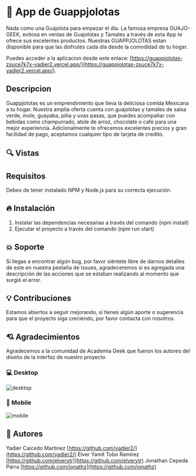 
# 💎 App de Guappjolotas

Nada como una Guajolota para empezar el día.
La famosa empresa GUAJO-GEEK, exitosa en ventas de Guajolotas y Tamales a través de esta App te ofrece sus excelentes productos.
Nuestras GUAPPJOLOTAS estan disponible para que las disfrutes cada día desde la comodidad de tu hogar.

Puedes acceder a la aplicacion desde este enlace:
[https://guappjolotas-zsuce7k7x-yadier2.vercel.app/](https://guappjolotas-zsuce7k7x-yadier2.vercel.app/).

## Descripcion

Guappjolotas es un emprendimiento que lleva la deliciosa comida Mexicana a tu hogar. Nuestra amplia oferta cuenta con guajolotas y tamales de salsa verde, mole, guayaba, piña y uvas pasas, que puedes acompañar con bebidas como champurrado, atole de arroz, chocolate o cafe para una mejor experiencia. Adicionalmente te ofrecemos excelentes precios y gran facilidad de pago, aceptamos cualquier tipo de tarjeta de credito.
## 🔍 Vistas 

## Requisitos
Debes de tener instalado NPM y Node.js para su correcta ejecución.

## 🔥 Instalación
1. Instalar las dependencias necesarias a través  del comando (npm install)<br/>
2. Ejecutar el proyecto a través  del comando (npm run start)

## :collision: Soporte
Si llegas a encontrar algún bug, por favor siéntete libre de darnos detalles de este en nuestra pestaña de Issues, agradeceremos si es agregada una descripción de las acciones que se estaban realizando al momento que surgió el error.

## :bulb: Contribuciones
Estamos abiertos a seguir mejorando, si tienes algún  aporte o sugerencia para que el proyecto siga creciendo, por favor contacta con nosotros.

## :cupid: Agradecimientos
Agradecemos a la comunidad de Academia Geek que fueron los autores del diseño de la interfaz de nuestro proyecto

### 💻 Desktop
![desktop](https://imagizer.imageshack.com/img924/9143/EJtu9U.jpg)

### 📱 Mobile

![mobile](https://imagizer.imageshack.com/img923/9659/W5R7rX.jpg)


## 🌟 Autores

Yadier Caicedo Martinez [https://github.com/yadier2/](https://github.com/yadier2/)
Elver Yamit Tobo Ramirez  [https://github.com/elverytr](https://github.com/elverytr)
Jonathan Cepeda Parra [https://github.com/jonathz](https://github.com/jonathz)
